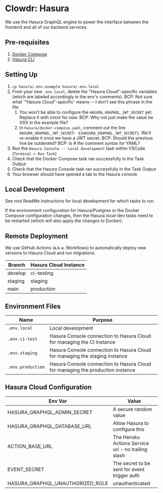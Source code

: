 # Clowdr: Hasura

We use the Hasura GraphQL engine to power the interface between the frontend
and all of our backend services.

## Pre-requisites

1. [Docker Compose](https://docs.docker.com/compose/)
1. [Hasura CLI](https://hasura.io/docs/1.0/graphql/core/hasura-cli/install-hasura-cli.html)

## Setting Up

1. `cp hasura/.env.example hasura/.env.local`
1. From your new `.env.local`, delete the "Hasura Cloud"-specific variables
   (which are labeled accordingly in the env's comments).
BCP: Not sure what '"Hasura Cloud"-specific' means -- I don't see this phrase in the file
   1. You won't be able to configure the `HASURA_GRAPHQL_JWT_SECRET` yet. Replace it with `XXXXX` for now.
BCP: Why not just make the value be XXX in the example file?
   1. In `hasura/docker-compose.yaml`, comment out the line `HASURA_GRAPHQL_JWT_SECRET: ${HASURA_GRAPHQL_JWT_SECRET}`. We'll re-enable it once we have a JWT secret.
BCP: Should the previous line be outdented?
BCP: Is # the comment syntax for YAML?
1. Run the `Hasura Console -- Local Development` task within VSCode
   (`Terminal > Run Task`)
1. Check that the Docker Compose task ran successfully in the Task Output
1. Check that the Hasura Console task ran successfully in the Task Output
1. Your browser should have opened a tab to the Hasura console

## Local Development

See root ReadMe instructions for local development for which tasks to run.

If the environment configuration for Hasura/Postgres or the Docker Compose
configuration changes, then the Hasura local-dev tasks need to be restarted
(which will also apply the changes to Docker).

## Remote Deployment

We use GitHub Actions (a.k.a. Workflows) to automatically deploy new versions
to Hasura Cloud and run migrations.

| Branch  | Hasura Cloud Instance |
| ------- | --------------------- |
| develop | ci-testing            |
| staging | staging               |
| main    | production            |

## Environment Files

| Name              | Purpose                                                                        |
| ----------------- | ------------------------------------------------------------------------------ |
| `.env.local`      | Local development                                                              |
| `.env.ci-test`    | Hasura Console connection to Hasura Cloud for managing the CI instance         |
| `.env.staging`    | Hasura Console connection to Hasura Cloud for managing the staging instance    |
| `.env.production` | Hasura Console connection to Hasura Cloud for managing the production instance |

## Hasura Cloud Configuration

| Env Var                          | Value                                              |
| -------------------------------- | -------------------------------------------------- |
| HASURA_GRAPHQL_ADMIN_SECRET      | A secure random value                              |
| HASURA_GRAPHQL_DATABASE_URL      | Allow Hasura to configure this                     |
| ACTION_BASE_URL                  | The Heroku Actions Service uri - no trailing slash |
| EVENT_SECRET                     | The secret to be sent for event trigger auth       |
| HASURA_GRAPHQL_UNAUTHORIZED_ROLE | unauthenticated                                    |
